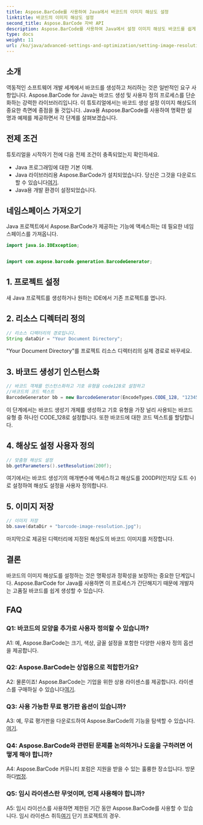 ```yaml
---
title: Aspose.BarCode를 사용하여 Java에서 바코드의 이미지 해상도 설정
linktitle: 바코드의 이미지 해상도 설정
second_title: Aspose.BarCode 자바 API
description: Aspose.BarCode를 사용하여 Java에서 설정 이미지 해상도 바코드를 쉽게 생성합니다. 명확성과 정확성을 위해 설정을 사용자 정의하세요.
type: docs
weight: 11
url: /ko/java/advanced-settings-and-optimization/setting-image-resolution-barcode/
---
```

## 소개

역동적인 소프트웨어 개발 세계에서 바코드를 생성하고 처리하는 것은 일반적인 요구 사항입니다. Aspose.BarCode for Java는 바코드 생성 및 사용자 정의 프로세스를 단순화하는 강력한 라이브러리입니다. 이 튜토리얼에서는 바코드 생성 설정 이미지 해상도의 중요한 측면에 중점을 둘 것입니다. Java용 Aspose.BarCode를 사용하여 명확한 설명과 예제를 제공하면서 각 단계를 살펴보겠습니다.

## 전제 조건

튜토리얼을 시작하기 전에 다음 전제 조건이 충족되었는지 확인하세요.

- Java 프로그래밍에 대한 기본 이해.
-  Java 라이브러리용 Aspose.BarCode가 설치되었습니다. 당신은 그것을 다운로드 할 수 있습니다[여기](https://releases.aspose.com/barcode/java/).
- Java용 개발 환경이 설정되었습니다.

## 네임스페이스 가져오기

Java 프로젝트에서 Aspose.BarCode가 제공하는 기능에 액세스하는 데 필요한 네임스페이스를 가져옵니다.

```java
import java.io.IOException;


import com.aspose.barcode.generation.BarcodeGenerator;
```

## 1. 프로젝트 설정

새 Java 프로젝트를 생성하거나 원하는 IDE에서 기존 프로젝트를 엽니다.

## 2. 리소스 디렉터리 정의

```java
// 리소스 디렉터리의 경로입니다.
String dataDir = "Your Document Directory";
```

"Your Document Directory"를 프로젝트 리소스 디렉터리의 실제 경로로 바꾸세요.

## 3. 바코드 생성기 인스턴스화

```java
// 바코드 객체를 인스턴스화하고 기호 유형을 code128로 설정하고
//바코드의 코드 텍스트
BarcodeGenerator bb = new BarcodeGenerator(EncodeTypes.CODE_128, "1234567");
```

이 단계에서는 바코드 생성기 개체를 생성하고 기호 유형을 가장 널리 사용되는 바코드 유형 중 하나인 CODE_128로 설정합니다. 또한 바코드에 대한 코드 텍스트를 할당합니다.

## 4. 해상도 설정 사용자 정의

```java
// 맞춤형 해상도 설정
bb.getParameters().setResolution(200f);
```

여기에서는 바코드 생성기의 매개변수에 액세스하고 해상도를 200DPI(인치당 도트 수)로 설정하여 해상도 설정을 사용자 정의합니다.

## 5. 이미지 저장

```java
// 이미지 저장
bb.save(dataDir + "barcode-image-resolution.jpg");
```

마지막으로 제공된 디렉터리에 지정된 해상도의 바코드 이미지를 저장합니다.

## 결론

바코드의 이미지 해상도를 설정하는 것은 명확성과 정확성을 보장하는 중요한 단계입니다. Aspose.BarCode for Java를 사용하면 이 프로세스가 간단해지기 때문에 개발자는 고품질 바코드를 쉽게 생성할 수 있습니다.

## FAQ

### Q1: 바코드의 모양을 추가로 사용자 정의할 수 있습니까?

A1: 예, Aspose.BarCode는 크기, 색상, 글꼴 설정을 포함한 다양한 사용자 정의 옵션을 제공합니다.

### Q2: Aspose.BarCode는 상업용으로 적합한가요?

 A2: 물론이죠! Aspose.BarCode는 기업을 위한 상용 라이센스를 제공합니다. 라이센스를 구매하실 수 있습니다[여기](https://purchase.aspose.com/buy).

### Q3: 사용 가능한 무료 평가판 옵션이 있습니까?

 A3: 예, 무료 평가판을 다운로드하여 Aspose.BarCode의 기능을 탐색할 수 있습니다.[여기](https://releases.aspose.com/).

### Q4: Aspose.BarCode와 관련된 문제를 논의하거나 도움을 구하려면 어떻게 해야 합니까?

 A4: Aspose.BarCode 커뮤니티 포럼은 지원을 받을 수 있는 훌륭한 장소입니다. 방문하다[법정](https://forum.aspose.com/c/barcode/13).

### Q5: 임시 라이센스란 무엇이며, 언제 사용해야 합니까?

 A5: 임시 라이선스를 사용하면 제한된 기간 동안 Aspose.BarCode를 사용할 수 있습니다. 임시 라이센스 취득[여기](https://purchase.aspose.com/temporary-license/) 단기 프로젝트의 경우.